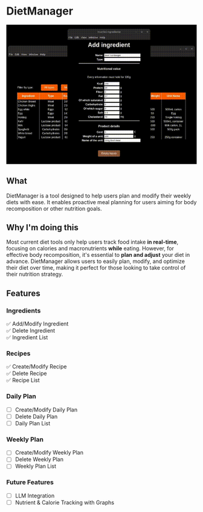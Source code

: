 # DietManager

![Gif](./img/ingredient_list_animated.gif)

## What
DietManager is a tool designed to help users plan and modify their weekly diets with ease. 
It enables proactive meal planning for users aiming for body recomposition or other nutrition goals.

## Why I'm doing this
Most current diet tools only help users track food intake **in real-time**, focusing on calories and macronutrients **while** eating. 
However, for effective body recomposition, it's essential to **plan and adjust** your diet in advance. 
DietManager allows users to easily plan, modify, and optimize their diet over time, making it perfect for those looking to take control of their nutrition strategy.

## Features

### Ingredients
✅ Add/Modify Ingredient  
✅ Delete Ingredient  
✅ Ingredient List  

### Recipes
✅ Create/Modify Recipe  
✅ Delete Recipe  
✅ Recipe List  

### Daily Plan
- [ ] Create/Modify Daily Plan
- [ ] Delete Daily Plan
- [ ] Daily Plan List

### Weekly Plan
- [ ] Create/Modify Weekly Plan
- [ ] Delete Weekly Plan
- [ ] Weekly Plan List

### Future Features
- [ ] LLM Integration
- [ ] Nutrient & Calorie Tracking with Graphs
